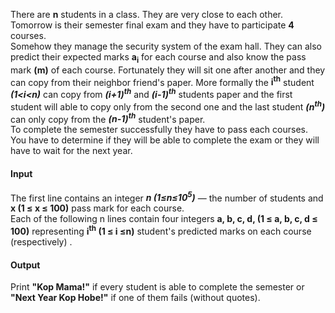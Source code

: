 There are **n** students in a class. They are very close to each other. Tomorrow is their semester final exam and they have to participate **4** courses.     
Somehow they manage the security system of the exam hall. They can also predict their expected marks **a<sub>i</sub>** for each course and also know the pass mark **(m)** of each course. Fortunately they will sit one after another and they can copy from their neighbor friend's paper. More formally the **i<sup>th</sup>** student ***(1<i<n)*** can copy from ***(i+1)<sup>th</sup>*** and ***(i-1)<sup>th</sup>*** students paper and the first student will able to copy only from the second one and the last student ***(n<sup>th</sup>)*** can only copy from the ***(n-1)<sup>th</sup>*** student's paper.     
To complete the semester successfully they have to pass each courses. You have to determine if they will be able to complete the exam or they will have to wait for the next year.     
#### Input   
The first line contains an integer ***n (1≤n≤10<sup>5</sup>)*** — the number of students and **x (1 ≤ x ≤ 100)** pass mark for each course.    
Each of the following n lines contain four integers  **a, b, c, d, (1 ≤ a, b, c, d ≤ 100)** representing **i<sup>th</sup> (1 ≤ i ≤n)** student's predicted marks on each course (respectively) .      
#### Output     
Print **"Kop Mama!"** if every student is able to complete the semester or **"Next Year Kop Hobe!"** if one of them fails (without quotes).  